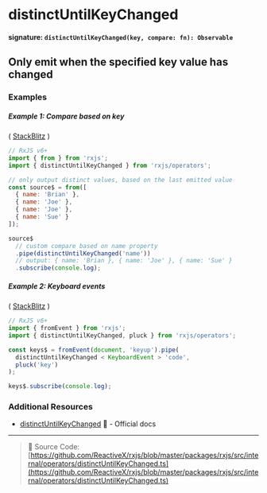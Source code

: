 # distinctUntilKeyChanged

#### signature: `distinctUntilKeyChanged(key, compare: fn): Observable`

## Only emit when the specified key value has changed



### Examples

##### Example 1: Compare based on key

(
[StackBlitz](https://stackblitz.com/edit/typescript-hzta27?file=index.ts&devtoolsheight=100)
)

```js
// RxJS v6+
import { from } from 'rxjs';
import { distinctUntilKeyChanged } from 'rxjs/operators';

// only output distinct values, based on the last emitted value
const source$ = from([
  { name: 'Brian' },
  { name: 'Joe' },
  { name: 'Joe' },
  { name: 'Sue' }
]);

source$
  // custom compare based on name property
  .pipe(distinctUntilKeyChanged('name'))
  // output: { name: 'Brian }, { name: 'Joe' }, { name: 'Sue' }
  .subscribe(console.log);
```

##### Example 2: Keyboard events

(
[StackBlitz](https://stackblitz.com/edit/rxjs-distinctuntilkeychanged?file=index.ts&devtoolsheight=50)
)

```js
// RxJS v6+
import { fromEvent } from 'rxjs';
import { distinctUntilKeyChanged, pluck } from 'rxjs/operators';

const keys$ = fromEvent(document, 'keyup').pipe(
  distinctUntilKeyChanged < KeyboardEvent > 'code',
  pluck('key')
);

keys$.subscribe(console.log);
```

### Additional Resources

- [distinctUntilKeyChanged](https://rxjs.dev/api/operators/distinctUntilKeyChanged)
  📰 - Official docs

---

> 📁 Source Code:
> [https://github.com/ReactiveX/rxjs/blob/master/packages/rxjs/src/internal/operators/distinctUntilKeyChanged.ts](https://github.com/ReactiveX/rxjs/blob/master/packages/rxjs/src/internal/operators/distinctUntilKeyChanged.ts)
